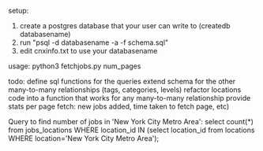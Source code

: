 setup:
1) create a postgres database that your user can write to (createdb databasename)
2) run "psql -d databasename -a -f schema.sql"
3) edit cnxinfo.txt to use your databasename

usage:
python3 fetchjobs.py num_pages

todo:
define sql functions for the queries
extend schema for the other many-to-many relationships (tags, categories, levels)
refactor locations code into a function that works for any many-to-many relationship
provide stats per page fetch: new jobs added, time taken to fetch page, etc)

Query to find number of jobs in 'New York City Metro Area':
select count(*) from jobs_locations WHERE location_id IN (select location_id from locations WHERE location='New York City Metro Area');


